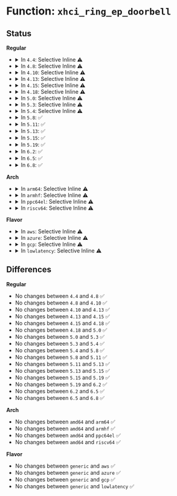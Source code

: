 # Function: <code>xhci_ring_ep_doorbell</code>

## Status
<b>Regular</b>
<ul>
<li>
<details>
<summary>In <code>4.4</code>: Selective Inline ⚠️</summary>

```c
void xhci_ring_ep_doorbell(struct xhci_hcd *xhci, unsigned int slot_id, unsigned int ep_index, unsigned int stream_id);
```

**Collision:** Unique Global

**Inline:** Selective

**Transformation:** False

**Instances:**

```
In drivers/usb/host/xhci-ring.c (ffffffff81656d7f)
Location: drivers/usb/host/xhci-ring.c:325
Inline: True
Inline callers:
  - drivers/usb/host/xhci-ring.c:ring_doorbell_for_active_rings
  - drivers/usb/host/xhci-ring.c:ring_doorbell_for_active_rings
  - drivers/usb/host/xhci-ring.c:xhci_queue_ctrl_tx
  - drivers/usb/host/xhci-ring.c:xhci_queue_isoc_tx_prepare
Direct callers:
  - drivers/usb/host/xhci-hub.c:xhci_ring_device
  - drivers/usb/host/xhci-hub.c:xhci_ring_device
```
**Symbols:**

```
ffffffff81657b70-ffffffff81657ba9: xhci_ring_ep_doorbell (STB_GLOBAL)
```
</details>
</li>
<li>
<details>
<summary>In <code>4.8</code>: Selective Inline ⚠️</summary>

```c
void xhci_ring_ep_doorbell(struct xhci_hcd *xhci, unsigned int slot_id, unsigned int ep_index, unsigned int stream_id);
```

**Collision:** Unique Global

**Inline:** Selective

**Transformation:** False

**Instances:**

```
In drivers/usb/host/xhci-ring.c (ffffffff816ba3c8)
Location: drivers/usb/host/xhci-ring.c:314
Inline: True
Inline callers:
  - drivers/usb/host/xhci-ring.c:xhci_queue_isoc_tx_prepare
  - drivers/usb/host/xhci-ring.c:xhci_queue_ctrl_tx
  - drivers/usb/host/xhci-ring.c:xhci_queue_bulk_tx
  - drivers/usb/host/xhci-ring.c:ring_doorbell_for_active_rings
  - drivers/usb/host/xhci-ring.c:ring_doorbell_for_active_rings
Direct callers:
  - drivers/usb/host/xhci-hub.c:xhci_ring_device
  - drivers/usb/host/xhci-hub.c:xhci_ring_device
```
**Symbols:**

```
ffffffff816b82d0-ffffffff816b8312: xhci_ring_ep_doorbell (STB_GLOBAL)
```
</details>
</li>
<li>
<details>
<summary>In <code>4.10</code>: Selective Inline ⚠️</summary>

```c
void xhci_ring_ep_doorbell(struct xhci_hcd *xhci, unsigned int slot_id, unsigned int ep_index, unsigned int stream_id);
```

**Collision:** Unique Global

**Inline:** Selective

**Transformation:** False

**Instances:**

```
In drivers/usb/host/xhci-ring.c (ffffffff816e8638)
Location: drivers/usb/host/xhci-ring.c:398
Inline: True
Inline callers:
  - drivers/usb/host/xhci-ring.c:xhci_queue_isoc_tx_prepare
  - drivers/usb/host/xhci-ring.c:xhci_queue_ctrl_tx
  - drivers/usb/host/xhci-ring.c:xhci_queue_bulk_tx
  - drivers/usb/host/xhci-ring.c:ring_doorbell_for_active_rings
  - drivers/usb/host/xhci-ring.c:ring_doorbell_for_active_rings
Direct callers:
  - drivers/usb/host/xhci-hub.c:xhci_ring_device
  - drivers/usb/host/xhci-hub.c:xhci_ring_device
```
**Symbols:**

```
ffffffff816e6660-ffffffff816e66a2: xhci_ring_ep_doorbell (STB_GLOBAL)
```
</details>
</li>
<li>
<details>
<summary>In <code>4.13</code>: Selective Inline ⚠️</summary>

```c
void xhci_ring_ep_doorbell(struct xhci_hcd *xhci, unsigned int slot_id, unsigned int ep_index, unsigned int stream_id);
```

**Collision:** Unique Global

**Inline:** Selective

**Transformation:** False

**Instances:**

```
In drivers/usb/host/xhci-ring.c (ffffffff816fc90a)
Location: drivers/usb/host/xhci-ring.c:397
Inline: True
Inline callers:
  - drivers/usb/host/xhci-ring.c:xhci_queue_isoc_tx_prepare
  - drivers/usb/host/xhci-ring.c:xhci_queue_ctrl_tx
  - drivers/usb/host/xhci-ring.c:xhci_queue_bulk_tx
  - drivers/usb/host/xhci-ring.c:ring_doorbell_for_active_rings
  - drivers/usb/host/xhci-ring.c:ring_doorbell_for_active_rings
Direct callers:
  - drivers/usb/host/xhci-hub.c:xhci_ring_device
  - drivers/usb/host/xhci-hub.c:xhci_ring_device
```
**Symbols:**

```
ffffffff816fa7c0-ffffffff816fa7fe: xhci_ring_ep_doorbell (STB_GLOBAL)
```
</details>
</li>
<li>
<details>
<summary>In <code>4.15</code>: Selective Inline ⚠️</summary>

```c
void xhci_ring_ep_doorbell(struct xhci_hcd *xhci, unsigned int slot_id, unsigned int ep_index, unsigned int stream_id);
```

**Collision:** Unique Global

**Inline:** Selective

**Transformation:** False

**Instances:**

```
In drivers/usb/host/xhci-ring.c (ffffffff81769491)
Location: drivers/usb/host/xhci-ring.c:386
Inline: True
Inline callers:
  - drivers/usb/host/xhci-ring.c:xhci_queue_isoc_tx_prepare
  - drivers/usb/host/xhci-ring.c:xhci_queue_ctrl_tx
  - drivers/usb/host/xhci-ring.c:xhci_queue_bulk_tx
  - drivers/usb/host/xhci-ring.c:ring_doorbell_for_active_rings
  - drivers/usb/host/xhci-ring.c:ring_doorbell_for_active_rings
Direct callers:
  - drivers/usb/host/xhci-hub.c:xhci_ring_device
  - drivers/usb/host/xhci-hub.c:xhci_ring_device
```
**Symbols:**

```
ffffffff81767300-ffffffff81767340: xhci_ring_ep_doorbell (STB_GLOBAL)
```
</details>
</li>
<li>
<details>
<summary>In <code>4.18</code>: Selective Inline ⚠️</summary>

```c
void xhci_ring_ep_doorbell(struct xhci_hcd *xhci, unsigned int slot_id, unsigned int ep_index, unsigned int stream_id);
```

**Collision:** Unique Global

**Inline:** Selective

**Transformation:** False

**Instances:**

```
In drivers/usb/host/xhci-ring.c (ffffffff817aa739)
Location: drivers/usb/host/xhci-ring.c:386
Inline: True
Inline callers:
  - drivers/usb/host/xhci-ring.c:xhci_queue_isoc_tx_prepare
  - drivers/usb/host/xhci-ring.c:xhci_queue_ctrl_tx
  - drivers/usb/host/xhci-ring.c:xhci_queue_bulk_tx
  - drivers/usb/host/xhci-ring.c:ring_doorbell_for_active_rings
  - drivers/usb/host/xhci-ring.c:ring_doorbell_for_active_rings
Direct callers:
  - drivers/usb/host/xhci-hub.c:xhci_ring_device
  - drivers/usb/host/xhci-hub.c:xhci_ring_device
```
**Symbols:**

```
ffffffff817a85d0-ffffffff817a860f: xhci_ring_ep_doorbell (STB_GLOBAL)
```
</details>
</li>
<li>
<details>
<summary>In <code>5.0</code>: Selective Inline ⚠️</summary>

```c
void xhci_ring_ep_doorbell(struct xhci_hcd *xhci, unsigned int slot_id, unsigned int ep_index, unsigned int stream_id);
```

**Collision:** Unique Global

**Inline:** Selective

**Transformation:** False

**Instances:**

```
In drivers/usb/host/xhci-ring.c (ffffffff817d06e9)
Location: drivers/usb/host/xhci-ring.c:386
Inline: True
Inline callers:
  - drivers/usb/host/xhci-ring.c:xhci_queue_isoc_tx_prepare
  - drivers/usb/host/xhci-ring.c:xhci_queue_ctrl_tx
  - drivers/usb/host/xhci-ring.c:xhci_queue_bulk_tx
  - drivers/usb/host/xhci-ring.c:ring_doorbell_for_active_rings
  - drivers/usb/host/xhci-ring.c:ring_doorbell_for_active_rings
Direct callers:
  - drivers/usb/host/xhci-hub.c:xhci_ring_device
  - drivers/usb/host/xhci-hub.c:xhci_ring_device
```
**Symbols:**

```
ffffffff817ce540-ffffffff817ce57f: xhci_ring_ep_doorbell (STB_GLOBAL)
```
</details>
</li>
<li>
<details>
<summary>In <code>5.3</code>: Selective Inline ⚠️</summary>

```c
void xhci_ring_ep_doorbell(struct xhci_hcd *xhci, unsigned int slot_id, unsigned int ep_index, unsigned int stream_id);
```

**Collision:** Unique Global

**Inline:** Selective

**Transformation:** False

**Instances:**

```
In drivers/usb/host/xhci-ring.c (ffffffff8180e0f7)
Location: drivers/usb/host/xhci-ring.c:386
Inline: True
Inline callers:
  - drivers/usb/host/xhci-ring.c:xhci_queue_isoc_tx
  - drivers/usb/host/xhci-ring.c:xhci_queue_ctrl_tx
  - drivers/usb/host/xhci-ring.c:xhci_queue_bulk_tx
  - drivers/usb/host/xhci-ring.c:ring_doorbell_for_active_rings
  - drivers/usb/host/xhci-ring.c:ring_doorbell_for_active_rings
Direct callers:
  - drivers/usb/host/xhci-hub.c:xhci_ring_device
  - drivers/usb/host/xhci-hub.c:xhci_ring_device
```
**Symbols:**

```
ffffffff8180ec10-ffffffff8180ec51: xhci_ring_ep_doorbell (STB_GLOBAL)
```
</details>
</li>
<li>
<details>
<summary>In <code>5.4</code>: Selective Inline ⚠️</summary>

```c
void xhci_ring_ep_doorbell(struct xhci_hcd *xhci, unsigned int slot_id, unsigned int ep_index, unsigned int stream_id);
```

**Collision:** Unique Global

**Inline:** Selective

**Transformation:** False

**Instances:**

```
In drivers/usb/host/xhci-ring.c (ffffffff8183f1e7)
Location: drivers/usb/host/xhci-ring.c:386
Inline: True
Inline callers:
  - drivers/usb/host/xhci-ring.c:xhci_queue_isoc_tx
  - drivers/usb/host/xhci-ring.c:xhci_queue_ctrl_tx
  - drivers/usb/host/xhci-ring.c:xhci_queue_bulk_tx
  - drivers/usb/host/xhci-ring.c:ring_doorbell_for_active_rings
  - drivers/usb/host/xhci-ring.c:ring_doorbell_for_active_rings
Direct callers:
  - drivers/usb/host/xhci-hub.c:xhci_ring_device
  - drivers/usb/host/xhci-hub.c:xhci_ring_device
```
**Symbols:**

```
ffffffff8183fd20-ffffffff8183fd61: xhci_ring_ep_doorbell (STB_GLOBAL)
```
</details>
</li>
<li>
<details>
<summary>In <code>5.8</code>: ✅</summary>

```c
void xhci_ring_ep_doorbell(struct xhci_hcd *xhci, unsigned int slot_id, unsigned int ep_index, unsigned int stream_id);
```

**Collision:** Unique Global

**Inline:** No

**Transformation:** False

**Instances:**

```
In drivers/usb/host/xhci-ring.c (ffffffff81912de0)
Location: drivers/usb/host/xhci-ring.c:389
Inline: False
Direct callers:
  - drivers/usb/host/xhci-ring.c:xhci_queue_isoc_tx
  - drivers/usb/host/xhci-ring.c:xhci_queue_ctrl_tx
  - drivers/usb/host/xhci-ring.c:xhci_queue_bulk_tx
  - drivers/usb/host/xhci-ring.c:ring_doorbell_for_active_rings
  - drivers/usb/host/xhci-ring.c:ring_doorbell_for_active_rings
  - drivers/usb/host/xhci-hub.c:xhci_ring_device
  - drivers/usb/host/xhci-hub.c:xhci_ring_device
```
**Symbols:**

```
ffffffff81912de0-ffffffff81912e85: xhci_ring_ep_doorbell (STB_GLOBAL)
```
</details>
</li>
<li>
<details>
<summary>In <code>5.11</code>: ✅</summary>

```c
void xhci_ring_ep_doorbell(struct xhci_hcd *xhci, unsigned int slot_id, unsigned int ep_index, unsigned int stream_id);
```

**Collision:** Unique Global

**Inline:** No

**Transformation:** False

**Instances:**

```
In drivers/usb/host/xhci-ring.c (ffffffff8191a450)
Location: drivers/usb/host/xhci-ring.c:389
Inline: False
Direct callers:
  - drivers/usb/host/xhci-ring.c:xhci_queue_isoc_tx
  - drivers/usb/host/xhci-ring.c:xhci_queue_ctrl_tx
  - drivers/usb/host/xhci-ring.c:xhci_queue_bulk_tx
  - drivers/usb/host/xhci-ring.c:ring_doorbell_for_active_rings
  - drivers/usb/host/xhci-ring.c:ring_doorbell_for_active_rings
  - drivers/usb/host/xhci-hub.c:xhci_ring_device
  - drivers/usb/host/xhci-hub.c:xhci_ring_device
```
**Symbols:**

```
ffffffff8191a450-ffffffff8191a4d5: xhci_ring_ep_doorbell (STB_GLOBAL)
```
</details>
</li>
<li>
<details>
<summary>In <code>5.13</code>: ✅</summary>

```c
void xhci_ring_ep_doorbell(struct xhci_hcd *xhci, unsigned int slot_id, unsigned int ep_index, unsigned int stream_id);
```

**Collision:** Unique Global

**Inline:** No

**Transformation:** False

**Instances:**

```
In drivers/usb/host/xhci-ring.c (ffffffff818fd7a0)
Location: drivers/usb/host/xhci-ring.c:413
Inline: False
Direct callers:
  - drivers/usb/host/xhci-ring.c:xhci_queue_isoc_tx
  - drivers/usb/host/xhci-ring.c:xhci_queue_ctrl_tx
  - drivers/usb/host/xhci-ring.c:xhci_queue_bulk_tx
  - drivers/usb/host/xhci-ring.c:ring_doorbell_for_active_rings
  - drivers/usb/host/xhci-ring.c:ring_doorbell_for_active_rings
  - drivers/usb/host/xhci-hub.c:xhci_ring_device
  - drivers/usb/host/xhci-hub.c:xhci_ring_device
```
**Symbols:**

```
ffffffff818fd7a0-ffffffff818fd822: xhci_ring_ep_doorbell (STB_GLOBAL)
```
</details>
</li>
<li>
<details>
<summary>In <code>5.15</code>: ✅</summary>

```c
void xhci_ring_ep_doorbell(struct xhci_hcd *xhci, unsigned int slot_id, unsigned int ep_index, unsigned int stream_id);
```

**Collision:** Unique Global

**Inline:** No

**Transformation:** False

**Instances:**

```
In drivers/usb/host/xhci-ring.c (ffffffff8199c900)
Location: drivers/usb/host/xhci-ring.c:426
Inline: False
Direct callers:
  - drivers/usb/host/xhci-ring.c:xhci_queue_isoc_tx
  - drivers/usb/host/xhci-ring.c:xhci_queue_ctrl_tx
  - drivers/usb/host/xhci-ring.c:xhci_queue_bulk_tx
  - drivers/usb/host/xhci-ring.c:ring_doorbell_for_active_rings
  - drivers/usb/host/xhci-ring.c:ring_doorbell_for_active_rings
  - drivers/usb/host/xhci-hub.c:xhci_ring_device
  - drivers/usb/host/xhci-hub.c:xhci_ring_device
```
**Symbols:**

```
ffffffff8199c900-ffffffff8199c9f7: xhci_ring_ep_doorbell (STB_GLOBAL)
```
</details>
</li>
<li>
<details>
<summary>In <code>5.19</code>: ✅</summary>

```c
void xhci_ring_ep_doorbell(struct xhci_hcd *xhci, unsigned int slot_id, unsigned int ep_index, unsigned int stream_id);
```

**Collision:** Unique Global

**Inline:** No

**Transformation:** False

**Instances:**

```
In drivers/usb/host/xhci-ring.c (ffffffff81af9e70)
Location: drivers/usb/host/xhci-ring.c:426
Inline: False
Direct callers:
  - drivers/usb/host/xhci-ring.c:xhci_queue_isoc_tx
  - drivers/usb/host/xhci-ring.c:xhci_queue_ctrl_tx
  - drivers/usb/host/xhci-ring.c:xhci_queue_bulk_tx
  - drivers/usb/host/xhci-ring.c:ring_doorbell_for_active_rings
  - drivers/usb/host/xhci-ring.c:ring_doorbell_for_active_rings
  - drivers/usb/host/xhci-hub.c:xhci_ring_device
  - drivers/usb/host/xhci-hub.c:xhci_ring_device
```
**Symbols:**

```
ffffffff81af9e70-ffffffff81af9f99: xhci_ring_ep_doorbell (STB_GLOBAL)
```
</details>
</li>
<li>
<details>
<summary>In <code>6.2</code>: ✅</summary>

```c
void xhci_ring_ep_doorbell(struct xhci_hcd *xhci, unsigned int slot_id, unsigned int ep_index, unsigned int stream_id);
```

**Collision:** Unique Global

**Inline:** No

**Transformation:** False

**Instances:**

```
In drivers/usb/host/xhci-ring.c (ffffffff81c88150)
Location: drivers/usb/host/xhci-ring.c:426
Inline: False
Direct callers:
  - drivers/usb/host/xhci-ring.c:xhci_queue_isoc_tx
  - drivers/usb/host/xhci-ring.c:xhci_queue_ctrl_tx
  - drivers/usb/host/xhci-ring.c:xhci_queue_bulk_tx
  - drivers/usb/host/xhci-ring.c:ring_doorbell_for_active_rings
  - drivers/usb/host/xhci-ring.c:ring_doorbell_for_active_rings
  - drivers/usb/host/xhci-hub.c:xhci_ring_device
  - drivers/usb/host/xhci-hub.c:xhci_ring_device
```
**Symbols:**

```
ffffffff81c88150-ffffffff81c88279: xhci_ring_ep_doorbell (STB_GLOBAL)
```
</details>
</li>
<li>
<details>
<summary>In <code>6.5</code>: ✅</summary>

```c
void xhci_ring_ep_doorbell(struct xhci_hcd *xhci, unsigned int slot_id, unsigned int ep_index, unsigned int stream_id);
```

**Collision:** Unique Global

**Inline:** No

**Transformation:** False

**Instances:**

```
In drivers/usb/host/xhci-ring.c (ffffffff81cef330)
Location: drivers/usb/host/xhci-ring.c:480
Inline: False
Direct callers:
  - drivers/usb/host/xhci-ring.c:xhci_queue_isoc_tx
  - drivers/usb/host/xhci-ring.c:xhci_queue_ctrl_tx
  - drivers/usb/host/xhci-ring.c:xhci_queue_bulk_tx
  - drivers/usb/host/xhci-ring.c:ring_doorbell_for_active_rings
  - drivers/usb/host/xhci-ring.c:ring_doorbell_for_active_rings
  - drivers/usb/host/xhci-hub.c:xhci_ring_device
  - drivers/usb/host/xhci-hub.c:xhci_ring_device
```
**Symbols:**

```
ffffffff81cef330-ffffffff81cef486: xhci_ring_ep_doorbell (STB_GLOBAL)
```
</details>
</li>
<li>
<details>
<summary>In <code>6.8</code>: ✅</summary>

```c
void xhci_ring_ep_doorbell(struct xhci_hcd *xhci, unsigned int slot_id, unsigned int ep_index, unsigned int stream_id);
```

**Collision:** Unique Global

**Inline:** No

**Transformation:** False

**Instances:**

```
In drivers/usb/host/xhci-ring.c (ffffffff81da4b50)
Location: drivers/usb/host/xhci-ring.c:488
Inline: False
Direct callers:
  - drivers/usb/host/xhci-ring.c:xhci_queue_isoc_tx
  - drivers/usb/host/xhci-ring.c:xhci_queue_ctrl_tx
  - drivers/usb/host/xhci-ring.c:xhci_queue_bulk_tx
  - drivers/usb/host/xhci-ring.c:ring_doorbell_for_active_rings
  - drivers/usb/host/xhci-ring.c:ring_doorbell_for_active_rings
  - drivers/usb/host/xhci-hub.c:xhci_ring_device
  - drivers/usb/host/xhci-hub.c:xhci_ring_device
```
**Symbols:**

```
ffffffff81da4b50-ffffffff81da4ca6: xhci_ring_ep_doorbell (STB_GLOBAL)
```
</details>
</li>
</ul>
<b>Arch</b>
<ul>
<li>
<details>
<summary>In <code>arm64</code>: Selective Inline ⚠️</summary>

```c
void xhci_ring_ep_doorbell(struct xhci_hcd *xhci, unsigned int slot_id, unsigned int ep_index, unsigned int stream_id);
```

**Collision:** Unique Global

**Inline:** Selective

**Transformation:** False

**Instances:**

```
In drivers/usb/host/xhci-ring.c (ffff800010a7db58)
Location: drivers/usb/host/xhci-ring.c:386
Inline: True
Inline callers:
  - drivers/usb/host/xhci-ring.c:xhci_queue_isoc_tx
  - drivers/usb/host/xhci-ring.c:xhci_queue_ctrl_tx
  - drivers/usb/host/xhci-ring.c:xhci_queue_bulk_tx
  - drivers/usb/host/xhci-ring.c:ring_doorbell_for_active_rings
  - drivers/usb/host/xhci-ring.c:ring_doorbell_for_active_rings
Direct callers:
  - drivers/usb/host/xhci-hub.c:xhci_ring_device
  - drivers/usb/host/xhci-hub.c:xhci_ring_device
```
**Symbols:**

```
ffff800010a7e6e0-ffff800010a7e75c: xhci_ring_ep_doorbell (STB_GLOBAL)
```
</details>
</li>
<li>
<details>
<summary>In <code>armhf</code>: Selective Inline ⚠️</summary>

```c
void xhci_ring_ep_doorbell(struct xhci_hcd *xhci, unsigned int slot_id, unsigned int ep_index, unsigned int stream_id);
```

**Collision:** Unique Global

**Inline:** Selective

**Transformation:** False

**Instances:**

```
In drivers/usb/host/xhci-ring.c (c0b4f4ec)
Location: drivers/usb/host/xhci-ring.c:386
Inline: True
Inline callers:
  - drivers/usb/host/xhci-ring.c:giveback_first_trb
  - drivers/usb/host/xhci-ring.c:ring_doorbell_for_active_rings
  - drivers/usb/host/xhci-ring.c:ring_doorbell_for_active_rings
Direct callers:
  - drivers/usb/host/xhci-hub.c:xhci_ring_device
  - drivers/usb/host/xhci-hub.c:xhci_ring_device
```
**Symbols:**

```
c0b51bec-c0b51c50: xhci_ring_ep_doorbell (STB_GLOBAL)
```
</details>
</li>
<li>
<details>
<summary>In <code>ppc64el</code>: Selective Inline ⚠️</summary>

```c
void xhci_ring_ep_doorbell(struct xhci_hcd *xhci, unsigned int slot_id, unsigned int ep_index, unsigned int stream_id);
```

**Collision:** Unique Global

**Inline:** Selective

**Transformation:** False

**Instances:**

```
In drivers/usb/host/xhci-ring.c (c000000000b56144)
Location: drivers/usb/host/xhci-ring.c:386
Inline: True
Inline callers:
  - drivers/usb/host/xhci-ring.c:xhci_queue_isoc_tx
  - drivers/usb/host/xhci-ring.c:xhci_queue_ctrl_tx
  - drivers/usb/host/xhci-ring.c:xhci_queue_bulk_tx
  - drivers/usb/host/xhci-ring.c:ring_doorbell_for_active_rings
  - drivers/usb/host/xhci-ring.c:ring_doorbell_for_active_rings
Direct callers:
  - drivers/usb/host/xhci-hub.c:xhci_ring_device
  - drivers/usb/host/xhci-hub.c:xhci_ring_device
```
**Symbols:**

```
c000000000b56ff0-c000000000b5704c: xhci_ring_ep_doorbell (STB_GLOBAL)
```
</details>
</li>
<li>
<details>
<summary>In <code>riscv64</code>: Selective Inline ⚠️</summary>

```c
void xhci_ring_ep_doorbell(struct xhci_hcd *xhci, unsigned int slot_id, unsigned int ep_index, unsigned int stream_id);
```

**Collision:** Unique Global

**Inline:** Selective

**Transformation:** False

**Instances:**

```
In drivers/usb/host/xhci-ring.c (ffffffe000692e7a)
Location: drivers/usb/host/xhci-ring.c:386
Inline: True
Inline callers:
  - drivers/usb/host/xhci-ring.c:ring_doorbell_for_active_rings
  - drivers/usb/host/xhci-ring.c:ring_doorbell_for_active_rings
Direct callers:
  - drivers/usb/host/xhci-hub.c:xhci_ring_device
  - drivers/usb/host/xhci-hub.c:xhci_ring_device
```
**Symbols:**

```
ffffffe000695460-ffffffe0006954fc: xhci_ring_ep_doorbell (STB_GLOBAL)
```
</details>
</li>
</ul>
<b>Flavor</b>
<ul>
<li>
<details>
<summary>In <code>aws</code>: Selective Inline ⚠️</summary>

```c
void xhci_ring_ep_doorbell(struct xhci_hcd *xhci, unsigned int slot_id, unsigned int ep_index, unsigned int stream_id);
```

**Collision:** Unique Global

**Inline:** Selective

**Transformation:** False

**Instances:**

```
In drivers/usb/host/xhci-ring.c (ffffffff817f7597)
Location: drivers/usb/host/xhci-ring.c:386
Inline: True
Inline callers:
  - drivers/usb/host/xhci-ring.c:xhci_queue_isoc_tx
  - drivers/usb/host/xhci-ring.c:xhci_queue_ctrl_tx
  - drivers/usb/host/xhci-ring.c:xhci_queue_bulk_tx
  - drivers/usb/host/xhci-ring.c:ring_doorbell_for_active_rings
  - drivers/usb/host/xhci-ring.c:ring_doorbell_for_active_rings
Direct callers:
  - drivers/usb/host/xhci-hub.c:xhci_ring_device
  - drivers/usb/host/xhci-hub.c:xhci_ring_device
```
**Symbols:**

```
ffffffff817f80d0-ffffffff817f8111: xhci_ring_ep_doorbell (STB_GLOBAL)
```
</details>
</li>
<li>
<details>
<summary>In <code>azure</code>: Selective Inline ⚠️</summary>

```c
void xhci_ring_ep_doorbell(struct xhci_hcd *xhci, unsigned int slot_id, unsigned int ep_index, unsigned int stream_id);
```

**Collision:** Unique Global

**Inline:** Selective

**Transformation:** False

**Instances:**

```
In drivers/usb/host/xhci-ring.c (ffffffff817bc737)
Location: drivers/usb/host/xhci-ring.c:386
Inline: True
Inline callers:
  - drivers/usb/host/xhci-ring.c:xhci_queue_isoc_tx
  - drivers/usb/host/xhci-ring.c:xhci_queue_ctrl_tx
  - drivers/usb/host/xhci-ring.c:xhci_queue_bulk_tx
  - drivers/usb/host/xhci-ring.c:ring_doorbell_for_active_rings
  - drivers/usb/host/xhci-ring.c:ring_doorbell_for_active_rings
Direct callers:
  - drivers/usb/host/xhci-hub.c:xhci_ring_device
  - drivers/usb/host/xhci-hub.c:xhci_ring_device
```
**Symbols:**

```
ffffffff817bd270-ffffffff817bd2b1: xhci_ring_ep_doorbell (STB_GLOBAL)
```
</details>
</li>
<li>
<details>
<summary>In <code>gcp</code>: Selective Inline ⚠️</summary>

```c
void xhci_ring_ep_doorbell(struct xhci_hcd *xhci, unsigned int slot_id, unsigned int ep_index, unsigned int stream_id);
```

**Collision:** Unique Global

**Inline:** Selective

**Transformation:** False

**Instances:**

```
In drivers/usb/host/xhci-ring.c (ffffffff81834067)
Location: drivers/usb/host/xhci-ring.c:386
Inline: True
Inline callers:
  - drivers/usb/host/xhci-ring.c:xhci_queue_isoc_tx
  - drivers/usb/host/xhci-ring.c:xhci_queue_ctrl_tx
  - drivers/usb/host/xhci-ring.c:xhci_queue_bulk_tx
  - drivers/usb/host/xhci-ring.c:ring_doorbell_for_active_rings
  - drivers/usb/host/xhci-ring.c:ring_doorbell_for_active_rings
Direct callers:
  - drivers/usb/host/xhci-hub.c:xhci_ring_device
  - drivers/usb/host/xhci-hub.c:xhci_ring_device
```
**Symbols:**

```
ffffffff81834ba0-ffffffff81834be1: xhci_ring_ep_doorbell (STB_GLOBAL)
```
</details>
</li>
<li>
<details>
<summary>In <code>lowlatency</code>: Selective Inline ⚠️</summary>

```c
void xhci_ring_ep_doorbell(struct xhci_hcd *xhci, unsigned int slot_id, unsigned int ep_index, unsigned int stream_id);
```

**Collision:** Unique Global

**Inline:** Selective

**Transformation:** False

**Instances:**

```
In drivers/usb/host/xhci-ring.c (ffffffff8184e36a)
Location: drivers/usb/host/xhci-ring.c:386
Inline: True
Inline callers:
  - drivers/usb/host/xhci-ring.c:xhci_queue_isoc_tx
  - drivers/usb/host/xhci-ring.c:xhci_queue_ctrl_tx
  - drivers/usb/host/xhci-ring.c:xhci_queue_bulk_tx
  - drivers/usb/host/xhci-ring.c:ring_doorbell_for_active_rings
  - drivers/usb/host/xhci-ring.c:ring_doorbell_for_active_rings
Direct callers:
  - drivers/usb/host/xhci-hub.c:xhci_ring_device
  - drivers/usb/host/xhci-hub.c:xhci_ring_device
```
**Symbols:**

```
ffffffff8184eec0-ffffffff8184ef01: xhci_ring_ep_doorbell (STB_GLOBAL)
```
</details>
</li>
</ul>

## Differences
<b>Regular</b>
<ul>
<li>
No changes between <code>4.4</code> and <code>4.8</code> ✅
</li>
<li>
No changes between <code>4.8</code> and <code>4.10</code> ✅
</li>
<li>
No changes between <code>4.10</code> and <code>4.13</code> ✅
</li>
<li>
No changes between <code>4.13</code> and <code>4.15</code> ✅
</li>
<li>
No changes between <code>4.15</code> and <code>4.18</code> ✅
</li>
<li>
No changes between <code>4.18</code> and <code>5.0</code> ✅
</li>
<li>
No changes between <code>5.0</code> and <code>5.3</code> ✅
</li>
<li>
No changes between <code>5.3</code> and <code>5.4</code> ✅
</li>
<li>
No changes between <code>5.4</code> and <code>5.8</code> ✅
</li>
<li>
No changes between <code>5.8</code> and <code>5.11</code> ✅
</li>
<li>
No changes between <code>5.11</code> and <code>5.13</code> ✅
</li>
<li>
No changes between <code>5.13</code> and <code>5.15</code> ✅
</li>
<li>
No changes between <code>5.15</code> and <code>5.19</code> ✅
</li>
<li>
No changes between <code>5.19</code> and <code>6.2</code> ✅
</li>
<li>
No changes between <code>6.2</code> and <code>6.5</code> ✅
</li>
<li>
No changes between <code>6.5</code> and <code>6.8</code> ✅
</li>
</ul>
<b>Arch</b>
<ul>
<li>
No changes between <code>amd64</code> and <code>arm64</code> ✅
</li>
<li>
No changes between <code>amd64</code> and <code>armhf</code> ✅
</li>
<li>
No changes between <code>amd64</code> and <code>ppc64el</code> ✅
</li>
<li>
No changes between <code>amd64</code> and <code>riscv64</code> ✅
</li>
</ul>
<b>Flavor</b>
<ul>
<li>
No changes between <code>generic</code> and <code>aws</code> ✅
</li>
<li>
No changes between <code>generic</code> and <code>azure</code> ✅
</li>
<li>
No changes between <code>generic</code> and <code>gcp</code> ✅
</li>
<li>
No changes between <code>generic</code> and <code>lowlatency</code> ✅
</li>
</ul>
